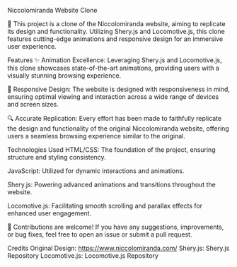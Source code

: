 Niccolomiranda Website Clone

🚀 This project is a clone of the Niccolomiranda website, aiming to replicate its design and functionality. Utilizing Shery.js and Locomotive.js, this clone features cutting-edge animations and responsive design for an immersive user experience.

Features
✨ Animation Excellence: Leveraging Shery.js and Locomotive.js, this clone showcases state-of-the-art animations, providing users with a visually stunning browsing experience.

📱 Responsive Design: The website is designed with responsiveness in mind, ensuring optimal viewing and interaction across a wide range of devices and screen sizes.

🔍 Accurate Replication: Every effort has been made to faithfully replicate the design and functionality of the original Niccolomiranda website, offering users a seamless browsing experience similar to the original.

Technologies Used
HTML/CSS: The foundation of the project, ensuring structure and styling consistency.

JavaScript: Utilized for dynamic interactions and animations.

Shery.js: Powering advanced animations and transitions throughout the website.

Locomotive.js: Facilitating smooth scrolling and parallax effects for enhanced user engagement.


🙌 Contributions are welcome! If you have any suggestions, improvements, or bug fixes, feel free to open an issue or submit a pull request.

Credits
Original Design: https://www.niccolomiranda.com/ 
Shery.js: Shery.js Repository
Locomotive.js: Locomotive.js Repository
